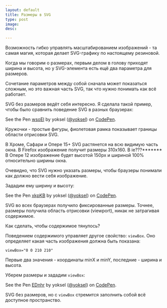 ```yaml
---
layout: default
title: Размеры в SVG
type: post
image:
desc:

---
```

Возможность гибко управлять масштабированием изображений - та самая магия, которая делает SVG-графику по настоящему резиновой.
 <!--more-->

Когда мы говорим о размерах, первым делом в голову приходят ширина и высота, но у SVG-элемента есть ещё два параметра для размеров.

Сочетание параметров между собой сначала может показаться сложным, но это важная часть SVG, так что нужно понимать как всё работает.

SVG без размеров ведёт себя интересно. Я сделала такой пример, чтобы было сравнить поведение SVG в разных браузерах:

<p data-height="350" data-theme-id="4974" data-slug-hash="wsoEl" data-default-tab="result" class='codepen'>See the Pen <a href='http://codepen.io/yoksel/pen/wsoEl/'>wsoEl</a> by yoksel (<a href='http://codepen.io/yoksel'>@yoksel</a>) on <a href='http://codepen.io'>CodePen</a>.</p>
<script async src="//codepen.io/assets/embed/ei.js"></script>

Кружочки - простые фигуры, фиолетовая рамка показывает границы области отрисовки SVG.

В Хроме, Сафари и Опере 15+ SVG растянется на всю видимую часть окна.
В Firefox изображение получит размеры 310x160.
В ie???*******
В Опере 12 изображение будет высотой 150px и шириной 100% относительно ширины окна.

Очевидно, что SVG нужно указать размеры, чтобы браузеры понимали как должно вести себя изображение.

Зададим ему ширину и высоту:

<p data-height="350" data-theme-id="4974" data-slug-hash="xkpKB" data-default-tab="result" class='codepen'>See the Pen <a href='http://codepen.io/yoksel/pen/xkpKB/'>xkpKB</a> by yoksel (<a href='http://codepen.io/yoksel'>@yoksel</a>) on <a href='http://codepen.io'>CodePen</a>.</p>
<script async src="//codepen.io/assets/embed/ei.js"></script>

SVG во всех браузерах получило фиксированные размеры. Точнее, размеры получила область отрисовки (viewport), никак не затрагивая содержимое.

Как сделать, чтобы содержимое тянулось?

Поведением содержимого управляет другое свойство: <code>viewBox</code>. Оно определяет какая часть изображения должна быть показана:

<pre><code class="language-markup">viewBox="0 0 210 210"</code></pre>

Первые два значения - координаты minX и minY, последние - ширина и высота.

Уберем размеры и зададим <code>viewBox</code>:

<p data-height="350" data-theme-id="4974" data-slug-hash="EDnhr" data-default-tab="result" class='codepen'>See the Pen <a href='http://codepen.io/yoksel/pen/EDnhr/'>EDnhr</a> by yoksel (<a href='http://codepen.io/yoksel'>@yoksel</a>) on <a href='http://codepen.io'>CodePen</a>.</p>
<script async src="//codepen.io/assets/embed/ei.js"></script>

SVG без размеров, но с <code>viewBox</code> стремится заполнить собой всё доступное пространство.



